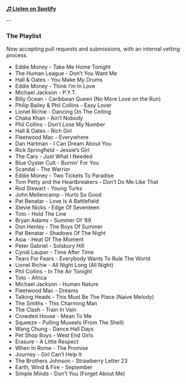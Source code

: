 **[♫ Listen on Spotify](https://play.spotify.com/user/mlettini/playlist/1BPWZYTfqbOKwC8Vigh8EI)**

--

### The Playlist

Now accepting pull requests and submissions, with an internal vetting process.

* Eddie Money - Take Me Home Tonight
* The Human League - Don’t You Want Me
* Hall & Oates - You Make My Drums
* Eddie Money - Think I’m In Love
* Michael Jackson - P.Y.T.
* Billy Ocean - Caribbean Queen (No More Love on the Run)
* Philip Bailey & Phil Collins - Easy Lover
* Lionel Richie - Dancing On The Ceiling
* Chaka Khan - Ain’t Nobody
* Phil Collins - Don’t Lose My Number
* Hall & Oates - Rich Girl
* Fleetwood Mac - Everywhere
* Dan Hartman - I Can Dream About You
* Rick Springfield - Jessie’s Girl
* The Cars - Just What I Needed
* Blue Oyster Cult - Burnin’ For You
* Scandal - The Warrior
* Eddie Money - Two Tickets To Paradise
* Tom Petty and the Heartbreakers - Don’t Do Me Like That
* Rod Stewart - Young Turks
* John Mellencamp - Hurts So Good
* Pat Benatar - Love Is A Battlefield
* Stevie Nicks - Edge Of Seventeen
* Toto - Hold The Line
* Bryan Adams - Summer Of ’69
* Don Henley - The Boys Of Summer
* Pat Benatar - Shadows Of The Night
* Asia - Heat Of The Moment
* Peter Gabriel - Solsbury Hill
* Cyndi Lauper - Time After Time
* Tears For Fears - Everybody Wants To Rule The World
* Lionel Richie - All Night Long (All Night)
* Phil Collins - In The Air Tonight
* Toto - Africa
* Michael Jackson - Human Nature
* Fleetwood Mac - Dreams
* Talking Heads - This Must Be The Place (Naive Melody)
* The Smiths - This Charming Man
* The Clash - Train In Vain
* Crowded House - Mean To Me
* Squeeze - Pulling Museels (From The Shell)
* Wang Chung - Dance Hall Days
* Pet Shop Boys - West End Girls
* Erasure - A Little Respect
* When In Rome - The Promise
* Journey - Girl Can’t Help It
* The Brothers Johnson - Strawberry Letter 23
* Earth, Wind & Fire - September
* Simple Minds - Don’t You (Forget About Me)
